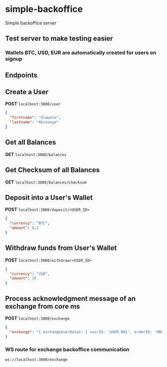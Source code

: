 # simple-backoffice
Simple backoffice server

## Test server to make testing easier
### Wallets BTC, USD, EUR are automatically created for users on signup

## Endpoints

## Create a User
**POST** `localhost:3000/user`
```json
{
  "firstname": "Olawale",
  "lastname": "Akinseye"
}
```

## Get all Balances
**GET** `localhost:3000/balances`

## Get Checksum of all Balances
**GET** `localhost:3000/balances/checksum`


## Deposit into a User's Wallet
**POST** `localhost:3000/deposit/<USER_ID>`
```json
{
  "currency": "BTC",
  "amount": 0.2
}
```


## Withdraw funds from User's Wallet
**POST** `localhost:3000/withdraw/<USER_ID>`
```json
{
  "currency": "USD",
  "amount": 10
}
```

## Process acknowledgment message of an exchange from core ms
**POST** `localhost:3000/exchange`
```json
{
  "exchange": "{ exchangeUserData1: { userID: 'USER_001', orderID: 'ORDER_015, currency: 'BTC', qty: 1.2, }, exchangeUserData2: { userID: 'USER_002', orderID: 'ORDER_019', currency: 'USD', qty: 9000, } }"
}
```

### WS route for exchange backoffice communication
`ws://localhost:3000/exchange`